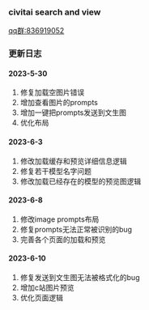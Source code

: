### civitai search and view
[qq群:836919052](http://qm.qq.com/cgi-bin/qm/qr?_wv=1027&k=pUm4cO27AWmAKsqCISIky-A2zwiZKApO&authKey=VT1kyhD%2FqjVcrDHswW1hXxeHVJcQ4%2FjYrnJKy5bsrBdt1JxeASgLQg8tF2CAm0tI&noverify=0&group_code=836919052)

### 更新日志
#### 2023-5-30  
1. 修复加载空图片错误
2. 增加查看图片的prompts
3. 增加一键把prompts发送到文生图
4. 优化布局

#### 2023-6-3
1. 修改加载缓存和预览详细信息逻辑
2. 修复若干模型名字问题
3. 修改加载已经存在的模型的预览图逻辑

#### 2023-6-8
1. 修改image prompts布局
2. 修复prompts无法正常被识别的bug
3. 完善各个页面的加载和预览

#### 2023-6-10
1. 修复发送到文生图无法被格式化的bug
2. 增加c站图片预览
3. 优化页面逻辑